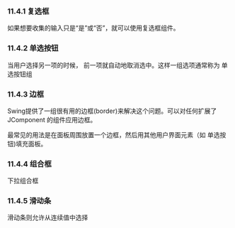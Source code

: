 ### 11.4.1 复选框

如果想要收集的输入只是“是”或“否”，就可以使用复选框组件。

### 11.4.2 单选按钮

当用户选择另一项的时候， 前一项就自动地取消选中。这样一组选项通常称为 单选按钮组

### 11.4.3 边框

Swing提供了一组很有用的边框(border)来解决这个问题。可以对任何扩展了JComponent 的组件应用边框。

最常见的用法是在面板周围放置一个边框，然后用其他用户界面元素（如 单选按钮)填充面板。


### 11.4.4 组合框

下拉组合框

### 11.4.5 滑动条

滑动条则允许从连续值中选择

